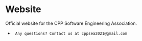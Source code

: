 # Website
Official website for the CPP Software Engineering Association.

-  ` Any questions? Contact us at cppsea2021@gmail.com`
